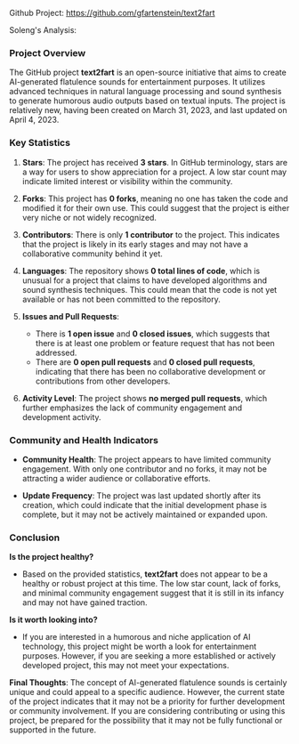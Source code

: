 Github Project: https://github.com/gfartenstein/text2fart

Soleng's Analysis:

### Project Overview

The GitHub project **text2fart** is an open-source initiative that aims to create AI-generated flatulence sounds for entertainment purposes. It utilizes advanced techniques in natural language processing and sound synthesis to generate humorous audio outputs based on textual inputs. The project is relatively new, having been created on March 31, 2023, and last updated on April 4, 2023.

### Key Statistics

1. **Stars**: The project has received **3 stars**. In GitHub terminology, stars are a way for users to show appreciation for a project. A low star count may indicate limited interest or visibility within the community.

2. **Forks**: This project has **0 forks**, meaning no one has taken the code and modified it for their own use. This could suggest that the project is either very niche or not widely recognized.

3. **Contributors**: There is only **1 contributor** to the project. This indicates that the project is likely in its early stages and may not have a collaborative community behind it yet.

4. **Languages**: The repository shows **0 total lines of code**, which is unusual for a project that claims to have developed algorithms and sound synthesis techniques. This could mean that the code is not yet available or has not been committed to the repository.

5. **Issues and Pull Requests**: 
   - There is **1 open issue** and **0 closed issues**, which suggests that there is at least one problem or feature request that has not been addressed.
   - There are **0 open pull requests** and **0 closed pull requests**, indicating that there has been no collaborative development or contributions from other developers.

6. **Activity Level**: The project shows **no merged pull requests**, which further emphasizes the lack of community engagement and development activity.

### Community and Health Indicators

- **Community Health**: The project appears to have limited community engagement. With only one contributor and no forks, it may not be attracting a wider audience or collaborative efforts.
  
- **Update Frequency**: The project was last updated shortly after its creation, which could indicate that the initial development phase is complete, but it may not be actively maintained or expanded upon.

### Conclusion

**Is the project healthy?**
- Based on the provided statistics, **text2fart** does not appear to be a healthy or robust project at this time. The low star count, lack of forks, and minimal community engagement suggest that it is still in its infancy and may not have gained traction.

**Is it worth looking into?**
- If you are interested in a humorous and niche application of AI technology, this project might be worth a look for entertainment purposes. However, if you are seeking a more established or actively developed project, this may not meet your expectations.

**Final Thoughts**: The concept of AI-generated flatulence sounds is certainly unique and could appeal to a specific audience. However, the current state of the project indicates that it may not be a priority for further development or community involvement. If you are considering contributing or using this project, be prepared for the possibility that it may not be fully functional or supported in the future.
